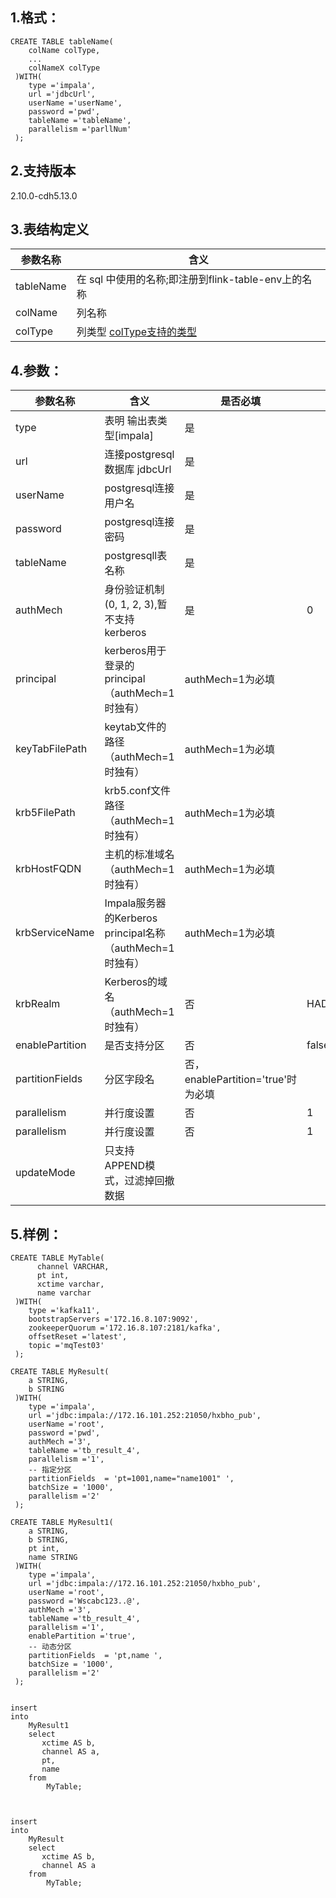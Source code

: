 ## 1.格式：
```
CREATE TABLE tableName(
    colName colType,
    ...
    colNameX colType
 )WITH(
    type ='impala',
    url ='jdbcUrl',
    userName ='userName',
    password ='pwd',
    tableName ='tableName',
    parallelism ='parllNum'
 );

```

## 2.支持版本
 2.10.0-cdh5.13.0
 
## 3.表结构定义
 
|参数名称|含义|
|----|---|
| tableName| 在 sql 中使用的名称;即注册到flink-table-env上的名称|
| colName | 列名称|
| colType | 列类型 [colType支持的类型](docs/plugin/impalaColType.md)|

## 4.参数：

|参数名称|含义|是否必填|默认值|
|----|----|----|----|
| type |表明 输出表类型[impala]|是||
| url | 连接postgresql数据库 jdbcUrl |是||
| userName | postgresql连接用户名 |是||
| password | postgresql连接密码|是||
| tableName | postgresqll表名称|是||
| authMech | 身份验证机制 (0, 1, 2, 3),暂不支持kerberos |是|0|
| principal | kerberos用于登录的principal（authMech=1时独有） |authMech=1为必填|
| keyTabFilePath | keytab文件的路径（authMech=1时独有） |authMech=1为必填 ||
| krb5FilePath | krb5.conf文件路径（authMech=1时独有） |authMech=1为必填||
| krbHostFQDN | 主机的标准域名（authMech=1时独有） |authMech=1为必填 ||
| krbServiceName | Impala服务器的Kerberos principal名称（authMech=1时独有） |authMech=1为必填||
| krbRealm | Kerberos的域名（authMech=1时独有） |否| HADOOP.COM |
| enablePartition | 是否支持分区 |否|false|
| partitionFields | 分区字段名|否，enablePartition='true'时为必填||
| parallelism | 并行度设置|否|1|
| parallelism | 并行度设置|否|1|
|updateMode| 只支持APPEND模式，过滤掉回撤数据|||


## 5.样例：
```
CREATE TABLE MyTable(
      channel VARCHAR,
      pt int,
      xctime varchar,
      name varchar
 )WITH(
    type ='kafka11',
    bootstrapServers ='172.16.8.107:9092',
    zookeeperQuorum ='172.16.8.107:2181/kafka',
    offsetReset ='latest',
    topic ='mqTest03'
 );

CREATE TABLE MyResult(
    a STRING,
    b STRING
 )WITH(
    type ='impala',
    url ='jdbc:impala://172.16.101.252:21050/hxbho_pub',
    userName ='root',
    password ='pwd',
    authMech ='3',
    tableName ='tb_result_4',
    parallelism ='1',
    -- 指定分区
    partitionFields  = 'pt=1001,name="name1001" ',
    batchSize = '1000',
    parallelism ='2'
 );

CREATE TABLE MyResult1(
    a STRING,
    b STRING,
    pt int,
    name STRING
 )WITH(
    type ='impala',
    url ='jdbc:impala://172.16.101.252:21050/hxbho_pub',
    userName ='root',
    password ='Wscabc123..@',
    authMech ='3',
    tableName ='tb_result_4',
    parallelism ='1',
    enablePartition ='true',
    -- 动态分区
    partitionFields  = 'pt,name ',
    batchSize = '1000',
    parallelism ='2'
 );


insert  
into
    MyResult1
    select
       xctime AS b,
       channel AS a,
       pt,
       name 
    from
        MyTable;



insert  
into
    MyResult
    select
       xctime AS b,
       channel AS a
    from
        MyTable;
        
        
        

 ```
